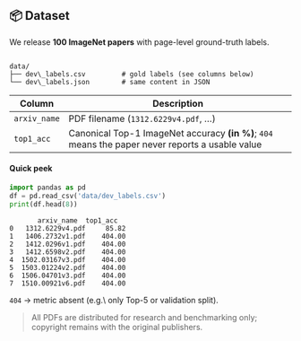 ## 📦 Dataset

We release **100 ImageNet papers** with page-level ground-truth labels.

```

data/
├── dev\_labels.csv         # gold labels (see columns below)
└── dev\_labels.json        # same content in JSON

````

| Column | Description |
|--------|-------------|
| `arxiv_name` | PDF filename (`1312.6229v4.pdf`, …) |
| `top1_acc`   | Canonical Top-1 ImageNet accuracy **(in %)**; `404` means the paper never reports a usable value |

#### Quick peek
```python
import pandas as pd
df = pd.read_csv('data/dev_labels.csv')
print(df.head(8))
````

```
       arxiv_name  top1_acc  
0   1312.6229v4.pdf     85.82
1   1406.2732v1.pdf    404.00
2   1412.0296v1.pdf    404.00
3   1412.6598v2.pdf    404.00
4  1502.03167v3.pdf    404.00
5  1503.01224v2.pdf    404.00
6  1506.04701v3.pdf    404.00
7  1510.00921v6.pdf    404.00   
```

`404` → metric absent (e.g.\ only Top-5 or validation split).

> All PDFs are distributed for research and benchmarking only; copyright remains with the original publishers.
